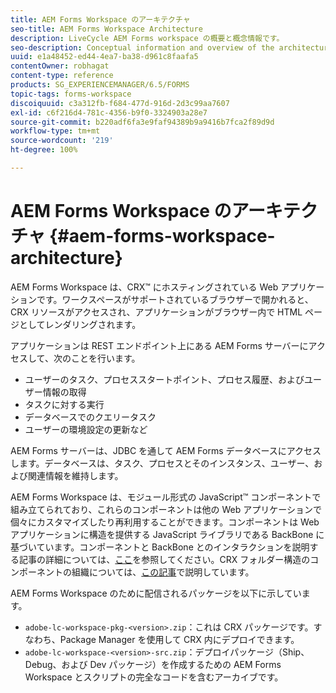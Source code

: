 ```yaml
---
title: AEM Forms Workspace のアーキテクチャ
seo-title: AEM Forms Workspace Architecture
description: LiveCycle AEM Forms workspace の概要と概念情報です。
seo-description: Conceptual information and overview of the architecture of LiveCycle AEM Forms workspace.
uuid: e1a48452-ed44-4ea7-ba38-d961c8faafa5
contentOwner: robhagat
content-type: reference
products: SG_EXPERIENCEMANAGER/6.5/FORMS
topic-tags: forms-workspace
discoiquuid: c3a312fb-f684-477d-916d-2d3c99aa7607
exl-id: c6f216d4-781c-4356-b9f0-3324903a28e7
source-git-commit: b220adf6fa3e9faf94389b9a9416b7fca2f89d9d
workflow-type: tm+mt
source-wordcount: '219'
ht-degree: 100%

---
```


# AEM Forms Workspace のアーキテクチャ {#aem-forms-workspace-architecture}

AEM Forms Workspace は、CRX™ にホスティングされている Web アプリケーションです。ワークスペースがサポートされているブラウザーで開かれると、CRX リソースがアクセスされ、アプリケーションがブラウザー内で HTML ページとしてレンダリングされます。

アプリケーションは REST エンドポイント上にある AEM Forms サーバーにアクセスして、次のことを行います。

* ユーザーのタスク、プロセススタートポイント、プロセス履歴、およびユーザー情報の取得
* タスクに対する実行
* データベースでのクエリータスク
* ユーザーの環境設定の更新など

AEM Forms サーバーは、JDBC を通して AEM Forms データベースにアクセスします。データベースは、タスク、プロセスとそのインスタンス、ユーザー、および関連情報を維持します。

AEM Forms Workspace は、モジュール形式の JavaScript™ コンポーネントで組み立てられており、これらのコンポーネントは他の Web アプリケーションで個々にカスタマイズしたり再利用することができます。コンポーネントは Web アプリケーションに構造を提供する JavaScript ライブラリである BackBone に基づいています。コンポーネントと BackBone とのインタラクションを説明する記事の詳細については、[ここ](/help/forms/using/backbone-interaction.md)を参照してください。CRX フォルダー構造のコンポーネントの組織については、[この記事](/help/forms/using/folder-structure.md)で説明しています。

AEM Forms Workspace のために配信されるパッケージを以下に示しています。

* `adobe-lc-workspace-pkg-<version>.zip`：これは CRX パッケージです。すなわち、Package Manager を使用して CRX 内にデプロイできます。
* `adobe-lc-workspace-<version>-src.zip`：デプロイパッケージ（Ship、Debug、および Dev パッケージ）を作成するための AEM Forms Workspace とスクリプトの完全なコードを含むアーカイブです。

